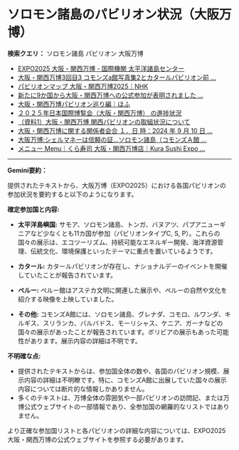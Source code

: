 # ソロモン諸島のパビリオン状況（大阪万博）

**検索クエリ：** ソロモン諸島 パビリオン 大阪万博

- [EXPO2025 大阪・関西万博 - 国際機関 太平洋諸島センター](https://pic.or.jp/featured_word/10255/)
- [大阪・関西万博3回目3 コモンズa館写真集2とカタールパビリオン前 ...](https://ameblo.jp/bomuu/entry-12895014892.html)
- [パビリオンマップ 大阪・関西万博2025｜NHK](https://www3.nhk.or.jp/news/special/osaka_expo/pavilion/)
- [新たに9か国から大阪・関西万博への公式参加が表明されました ...](https://www.expo2025.or.jp/news/news-20220531-01/)
- [大阪・関西万博パビリオン巡り編｜ほふ](https://note.com/matugeya/n/nedf39f8182d6)
- [２０２５年日本国際博覧会（大阪・関西万博） の進捗状況](https://www.cas.go.jp/jp/seisaku/expo_suisin_honbu/kankei_renraku/dai5/siryou1.pdf)
- [（資料1）大阪・関西万博 関西パビリオンの取組状況について](https://www.kouiki-kansai.jp/material/files/group/3/1-170shiryo1.pdf)
- [大阪・関西万博に関する関係者会合 １．日 時：2024 年 9 月 10 日 ...](https://www.cas.go.jp/jp/seisaku/osaka_kansai_banpaku/pdf/r60910_siryou1.pdf)
- [大阪万博:シェルマネーは信頼の証…ソロモン諸島（コモンズＡ館 ...](https://www.yomiuri.co.jp/expo2025/now/20250523-OYO1T50009/)
- [メニュー Menu｜くら寿司 大阪・関西万博店｜Kura Sushi Expo ...](https://www.kurasushi.co.jp/2025expo/store/menu/)


---

**Gemini要約：**

提供されたテキストから、大阪万博（EXPO2025）における各国パビリオンの参加状況を要約すると以下のようになります。

**確定参加国と内容:**

* **太平洋島嶼国:**  サモア、ソロモン諸島、トンガ、バヌアツ、パプアニューギニアなど少なくとも11カ国が参加（パビリオンタイプC, S, P）。これらの国々の展示は、エコツーリズム、持続可能なエネルギー開発、海洋資源管理、伝統文化、環境保護といったテーマに重点を置いているようです。

* **カタール:** カタールパビリオンが存在し、ナショナルデーのイベントを開催していたことが報告されています。

* **ペルー:** ペルー館はアステカ文明に関連した展示や、ペルーの自然や文化を紹介する映像を上映していました。

* **その他:** コモンズA館には、ソロモン諸島、グレナダ、コモロ、ルワンダ、キルギス、スリランカ、バルバドス、モーリシャス、ケニア、ガーナなどの国々の展示があったことが報告されています。ボリビアの展示もあった可能性があります。展示内容の詳細は不明です。


**不明確な点:**

* 提供されたテキストからは、参加国全体の数や、各国のパビリオン規模、展示内容の詳細は不明瞭です。特に、コモンズA館に出展していた国々の展示内容については断片的な情報しかありません。
*  多くのテキストは、万博全体の雰囲気や一部パビリオンの訪問記、または万博公式ウェブサイトの一部情報であり、全参加国の網羅的なリストではありません。


より正確な参加国リストと各パビリオンの詳細な内容については、EXPO2025大阪・関西万博の公式ウェブサイトを参照する必要があります。

